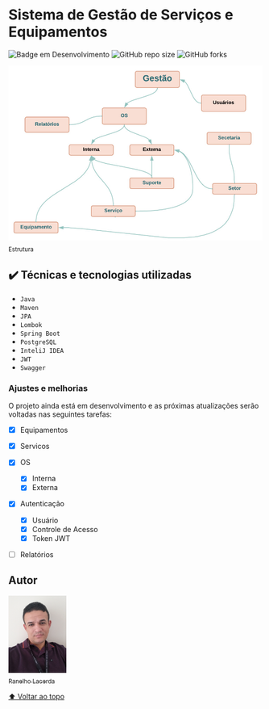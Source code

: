 # Sistema de Gestão de Serviços e Equipamentos

![Badge em Desenvolvimento](http://img.shields.io/static/v1?label=STATUS&message=EM%20DESENVOLVIMENTO&color=GREEN&style=for-the-badge)
![GitHub repo size](https://img.shields.io/github/repo-size/iuricode/README-template?style=for-the-badge)
![GitHub forks](https://img.shields.io/github/forks/iuricode/README-template?style=for-the-badge)

<img src="estrutura.jpeg" width=700><br><sub>Estrutura</sub>

## ✔️ Técnicas e tecnologias utilizadas

- ``Java``
- ``Maven``
- ``JPA``
- ``Lombok``
- ``Spring Boot``
- ``PostgreSQL``
- ``InteliJ IDEA``
- ``JWT``
- ``Swagger``


### Ajustes e melhorias

O projeto ainda está em desenvolvimento e as próximas atualizações serão voltadas nas seguintes tarefas:

- [x] Equipamentos
- [x] Servicos
- [x] OS
  - [x] Interna
  - [x] Externa
- [x] Autenticação
  - [x] Usuário
  - [x] Controle de Acesso
  - [x] Token JWT
- [ ] Relatórios


## Autor

 [<img src="perfil2.jpg" width=115><br><sub>Ranelho Lacerda</sub>](https://github.com/ranelho) 

[⬆ Voltar ao topo](#gestao-servicos)<br>